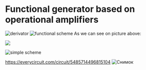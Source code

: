 # Functional generator based on operational amplifiers

![derivator](https://user-images.githubusercontent.com/24607459/175816549-78b8fca8-be4c-4b4c-8324-94cc070f9977.PNG)
![functional scheme](https://user-images.githubusercontent.com/24607459/175817329-34faa98f-81ed-48e2-b974-ab746783db84.PNG)
As we can see on picture above:

<img src="https://latex.codecogs.com/svg.image?x(t)&space;=&space;-\ddot{x}(t)&space;,so:x(t)&space;=&space;A\cdot&space;sin(\omega&space;t&plus;\varphi&space;)"/>

![simple scheme](https://user-images.githubusercontent.com/24607459/175818473-ced9c0c4-9e79-4bcd-b1a6-084100e4bd52.PNG)

https://everycircuit.com/circuit/5485714496815104
![Снимок](https://user-images.githubusercontent.com/24607459/175796550-ba41623e-2b08-4562-90d2-aedc774538b7.PNG)
